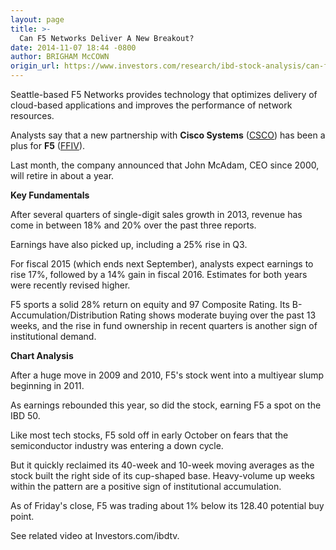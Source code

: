 ```yaml
---
layout: page
title: >-
  Can F5 Networks Deliver A New Breakout?
date: 2014-11-07 18:44 -0800
author: BRIGHAM McCOWN
origin_url: https://www.investors.com/research/ibd-stock-analysis/can-f5-networks-deliver-a-new-breakout/
---
```





  



Seattle-based F5 Networks provides technology that optimizes delivery of cloud-based applications and improves the performance of network resources.

  

Analysts say that a new partnership with **Cisco Systems** ([CSCO](https://research.investors.com/quote.aspx?symbol=CSCO)) has been a plus for **F5** ([FFIV](https://research.investors.com/quote.aspx?symbol=FFIV)).

  

Last month, the company announced that John McAdam, CEO since 2000, will retire in about a year.

  

**Key Fundamentals**

  

After several quarters of single-digit sales growth in 2013, revenue has come in between 18% and 20% over the past three reports.

  

Earnings have also picked up, including a 25% rise in Q3.

  

For fiscal 2015 (which ends next September), analysts expect earnings to rise 17%, followed by a 14% gain in fiscal 2016. Estimates for both years were recently revised higher.

  

F5 sports a solid 28% return on equity and 97 Composite Rating. Its B- Accumulation/Distribution Rating shows moderate buying over the past 13 weeks, and the rise in fund ownership in recent quarters is another sign of institutional demand.

  

**Chart Analysis**

  

After a huge move in 2009 and 2010, F5's stock went into a multiyear slump beginning in 2011.

  

As earnings rebounded this year, so did the stock, earning F5 a spot on the IBD 50.

  

Like most tech stocks, F5 sold off in early October on fears that the semiconductor industry was entering a down cycle.

  

But it quickly reclaimed its 40-week and 10-week moving averages as the stock built the right side of its cup-shaped base. Heavy-volume up weeks within the pattern are a positive sign of institutional accumulation.

  

As of Friday's close, F5 was trading about 1% below its 128.40 potential buy point.

  

See related video at Investors.com/ibdtv.




